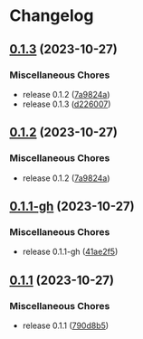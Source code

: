 # Changelog

## [0.1.3](https://github.com/catppuccin/toolbox/compare/catppuccin-catwalk-v0.1.1-gh...catppuccin-catwalk-v0.1.3) (2023-10-27)


### Miscellaneous Chores

* release 0.1.2 ([7a9824a](https://github.com/catppuccin/toolbox/commit/7a9824ab1507940e350838db4eb948c79fcb502b))
* release 0.1.3 ([d226007](https://github.com/catppuccin/toolbox/commit/d22600737891eac9e636cb99c1f4018b5d017bad))

## [0.1.2](https://github.com/catppuccin/toolbox/compare/catppuccin-catwalk-v0.1.1-gh...catppuccin-catwalk-v0.1.2) (2023-10-27)


### Miscellaneous Chores

* release 0.1.2 ([7a9824a](https://github.com/catppuccin/toolbox/commit/7a9824ab1507940e350838db4eb948c79fcb502b))

## [0.1.1-gh](https://github.com/catppuccin/toolbox/compare/catppuccin-catwalk-v0.1.1...catppuccin-catwalk-v0.1.1-gh) (2023-10-27)


### Miscellaneous Chores

* release 0.1.1-gh ([41ae2f5](https://github.com/catppuccin/toolbox/commit/41ae2f5c7480280a2ab7ef5e558db6bd51e32295))

## [0.1.1](https://github.com/catppuccin/toolbox/compare/catppuccin-catwalk-v0.1.1...catppuccin-catwalk-v0.1.1) (2023-10-27)


### Miscellaneous Chores

* release 0.1.1 ([790d8b5](https://github.com/catppuccin/toolbox/commit/790d8b5fc28b8e4ad488064abee811cc28d34c97))
